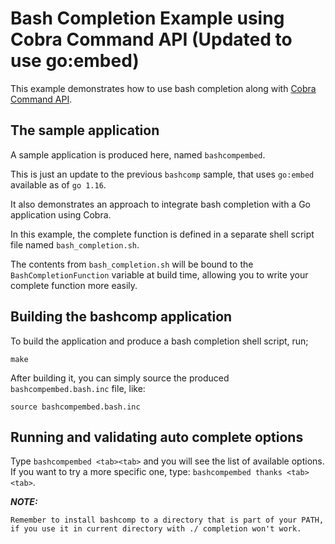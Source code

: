 # Bash Completion Example using Cobra Command API (Updated to use go:embed)

This example demonstrates how to use bash completion along with
[Cobra Command API](https://github.com/spf13/cobra).


## The sample application

A sample application is produced here, named `bashcompembed`.

This is just an update to the previous `bashcomp` sample, that uses `go:embed`
available as of `go 1.16`.

It also demonstrates an approach to integrate bash completion with a Go application
using Cobra.

In this example, the complete function is defined in a separate shell script
file named `bash_completion.sh`.

The contents from `bash_completion.sh` will be bound to the `BashCompletionFunction`
variable at build time, allowing you to write your complete function more easily.


## Building the bashcomp application

To build the application and produce a bash completion shell script, run;

```
make
```

After building it, you can simply source the produced `bashcompembed.bash.inc` file, like:

```
source bashcompembed.bash.inc
```

## Running and validating auto complete options

Type `bashcompembed <tab><tab>` and you will see the list of available options.
If you want to try a more specific one, type: `bashcompembed thanks <tab><tab>`.


***NOTE:***

    Remember to install bashcomp to a directory that is part of your PATH,
    if you use it in current directory with ./ completion won't work.
